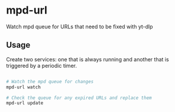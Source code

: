 # mpd-url
Watch mpd queue for URLs that need to be fixed with yt-dlp

## Usage

Create two services: one that is always running and another that is triggered by a periodic timer.

```sh

# Watch the mpd queue for changes
mpd-url watch

# Check the queue for any expired URLs and replace them
mpd-url update

```
